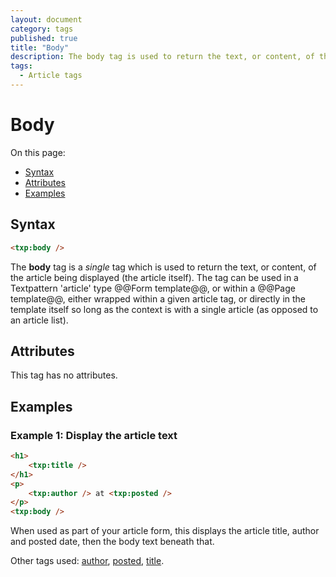 ```yaml
---
layout: document
category: tags
published: true
title: "Body"
description: The body tag is used to return the text, or content, of the article being displayed (the article itself).
tags:
  - Article tags
---
```


# Body

On this page:

* [Syntax](#syntax)
* [Attributes](#attributes)
* [Examples](#examples)

## Syntax

~~~ html
<txp:body />
~~~

The **body** tag is a *single* tag which is used to return the text, or content, of the article being displayed (the article itself). The tag can be used in a Textpattern 'article' type @@Form template@@, or within a @@Page template@@, either wrapped within a given article tag, or directly in the template itself so long as the context is with a single article (as opposed to an article list).

## Attributes

This tag has no attributes.

## Examples

### Example 1: Display the article text

~~~ html
<h1>
    <txp:title />
</h1>
<p>
    <txp:author /> at <txp:posted />
</p>
<txp:body />
~~~

When used as part of your article form, this displays the article title, author and posted date, then the body text beneath that.

Other tags used: [author](author), [posted](posted), [title](title).
